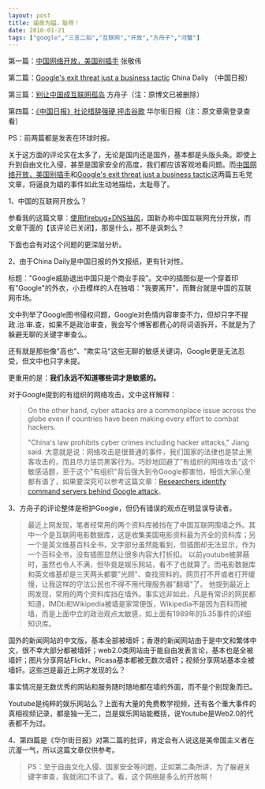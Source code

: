 ```yaml
---
layout: post
title: 逼良为娼，耻辱！
date: 2010-01-21
tags: ["google","三言二拍","互联网","开放","方舟子","河蟹"]
---
```


第一篇：[中国网络开放，美国别插手](http://mnc.people.com.cn/GB/10787274.html) 张敬伟

第二篇：[Google's exit threat just a business tactic](http://www.chinadaily.com.cn/china/2010-01/18/content_9334547.htm)  China Daily （中国日报）

第三篇：[别让中国成互联网孤岛](https://dl.dropbox.com/u/3633907/file/hu-lian-wang-gu-dao.html)  方舟子（注：原博文已被删除）

第四篇：[《中国日报》社论措辞强硬 抨击谷歌](https://dl.dropbox.com/u/3633907/file/china-daily-google.html)  华尔街日报（注：原文章需登录查看）

PS：前两篇都是发表在环球时报。

关于这方面的评论实在太多了，无论是国内还是国外，基本都是头版头条。即使上升到自由文化入侵，甚至是国家安全的高度，我们都应该客观地看问题。而[中国网络开放，美国别插手](http://mnc.people.com.cn/GB/10787274.html)和[Google's exit threat just a business tactic](http://www.chinadaily.com.cn/china/2010-01/18/content_9334547.htm)这两篇五毛党文章，将逼良为娼的事件如此生动地描绘，太耻辱了。

1、中国的互联网开放么？

参看我的这篇文章：[使用firebug+DNS抽风](http://www.kisa747.com/firebug-dns.html)，国新办称中国互联网充分开放，而文章下面的【该评论已关闭】，那是什么，那不是讽刺么？

下面也会有对这个问题的更深层分析。

2、由于China Daily是中国日报的外文报纸，更有针对性。

标题："Google威胁退出中国只是个商业手段"。文中的插图似是一个穿着印有"Google"的外衣，小丑模样的人在独唱："我要离开"，而舞台就是中国的互联网市场。

文中列举了Google图书侵权问题，Google对色情内容审查不力，但却只字不提政.治.审.查，如果不是政治审查，我会写个博客都费心的将词语拆开，不就是为了躲避无聊的关键字审查么。

还有就是那些像"高也"、"欺实马"这些无聊的敏感关键词，Google更是无法忍受，但文中也只字未提。

更重用的是：**我们永远不知道哪些词才是敏感的。**

对于Google提到的有组织的网络攻击，文中这样解释：
> On the other hand, cyber attacks are a commonplace issue across the globe even if countries have been making every effort to combat hackers.
> 
> "China's law prohibits cyber crimes including hacker attacks," Jiang said.
大意就是说：网络攻击是很普通的事件，我们国家的法律也是禁止黑客攻击的，而且尽力惩罚黑客行为。巧妙地回避了"有组织的网络攻击"这个敏感话题，至于这个"有组织"背后强大到令Google都害怕，相信大家心里都有谱了，如果要深究可以参考这篇文章：[Researchers identify command servers behind Google attack](http://arstechnica.com/security/news/2010/01/researchers-identify-command-servers-behind-google-attack.ars)。

3、方舟子的评论整体是袒护Google，但仍有错误的观点在明显误导读者。
> 最近上网发现，笔者经常用的两个资料库被挡在了中国互联网围墙之外。其中一个是互联网电影数据库，这是收集美国电影资料最为齐全的资料库；另一个是英文维基百科全书，文字部分虽然能看到，但插图却无法显示，作为一个百科全书，没有插图显然让很多内容大打折扣。
> 以前youtube被屏蔽时，虽然也令人不满，但毕竟是娱乐网站，看不了也就算了。而电影数据库和英文维基却是三天两头都要"光顾"、查找资料的。网页打不开或者打开缓慢，让我这样的守法公民也不得不用代理服务器"翻墙"了。
他提到最近上网发现，常用的两个资料库挡在墙外。事实远非如此，凡是有常识的网民都知道，IMDb和Wikipedia被墙是家常便饭，Wikipedia不是因为百科而被墙，而是上面中立的政治观点太敏感，如上面有1989年的5.35事件的详细知识库。

国外的新闻网站的中文版，基本全部被墙奸；香港的新闻网站由于是中文和繁体中文，很不幸大部分都被墙奸；web2.0类网站由于能自由发表言论，基本也是全被墙奸；图片分享网站Flickr、Picasa基本都被无数次墙奸；视频分享网站基本全被墙奸。这些岂是最近上网才发现的么？

事实情况是无数优秀的网站和服务随时随地都在墙的外面，而不是个别现象而已。

Youtube是纯粹的娱乐网站么？上面有大量的免费教学视频，还有各个重大事件的真相视频记录，都是独一无二，岂是娱乐网站能概括，说Youtube是Web2.0的代表都不为过。

4、第四篇是《华尔街日报》对第二篇的批评，肯定会有人说这是美帝国主义者在沆瀣一气，所以这篇文章仅供参考。

> PS：至于自由文化入侵、国家安全等问题，正如第二条所讲，为了躲避关键字审查，我就闭口不谈了。看，这个网络是多么的开放啊！